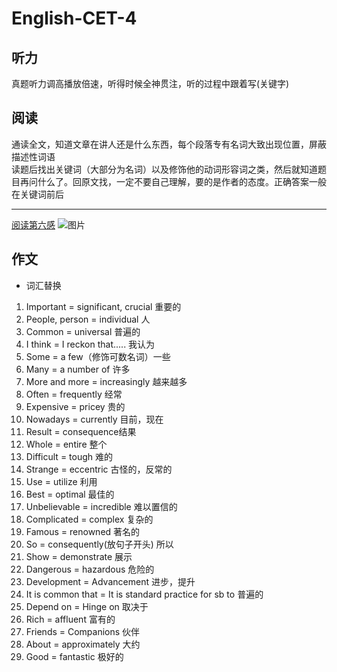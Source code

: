 # English-CET-4
## 听力
真题听力调高播放倍速，听得时候全神贯注，听的过程中跟着写(关键字)
## 阅读
通读全文，知道文章在讲人还是什么东西，每个段落专有名词大致出现位置，屏蔽描述性词语</br>
读题后找出关键词（大部分为名词）以及修饰他的动词形容词之类，然后就知道题目再问什么了。回原文找，一定不要自己理解，要的是作者的态度。正确答案一般在关键词前后

---
[阅读第六感](https://wenwen.sogou.com/z/q701132986.htm)
![图片](https://pic1.zhimg.com/v2-b88d301a4f70f4e4e92aa7ded70d8529_r.jpg)
## 作文
* 词汇替换
1. Important = significant, crucial 重要的
2. People, person = individual 人
3. Common = universal 普遍的
4. I think = I reckon that..... 我认为
5. Some = a few（修饰可数名词）一些
6. Many = a number of 许多
7. More and more = increasingly 越来越多
8. Often = frequently 经常
9. Expensive = pricey 贵的
10. Nowadays = currently 目前，现在
11. Result = consequence结果
12. Whole = entire 整个
13. Difficult = tough 难的
14. Strange = eccentric 古怪的，反常的
15. Use = utilize 利用
16. Best = optimal 最佳的
17. Unbelievable = incredible 难以置信的
18. Complicated = complex 复杂的
19. Famous = renowned 著名的
20. So = consequently(放句子开头) 所以
21. Show = demonstrate 展示
22. Dangerous = hazardous 危险的
23. Development = Advancement 进步，提升
24. It is common that = It is standard practice for sb to 普遍的
25. Depend on = Hinge on 取决于
26. Rich = affluent 富有的
27. Friends = Companions 伙伴
28. About = approximately 大约
29. Good = fantastic 极好的
